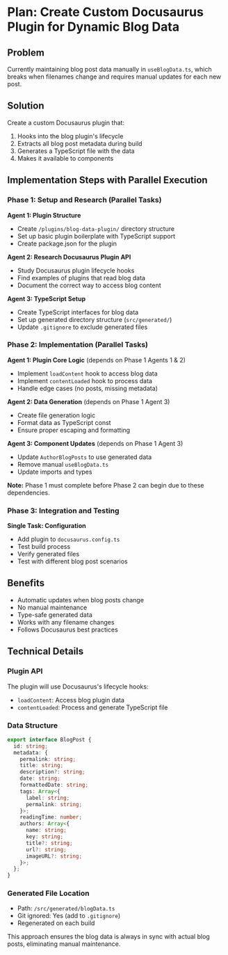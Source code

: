 # Plan: Create Custom Docusaurus Plugin for Dynamic Blog Data

## Problem
Currently maintaining blog post data manually in `useBlogData.ts`, which breaks when filenames change and requires manual updates for each new post.

## Solution
Create a custom Docusaurus plugin that:
1. Hooks into the blog plugin's lifecycle
2. Extracts all blog post metadata during build
3. Generates a TypeScript file with the data
4. Makes it available to components

## Implementation Steps with Parallel Execution

### Phase 1: Setup and Research (Parallel Tasks)
**Agent 1: Plugin Structure**
- Create `/plugins/blog-data-plugin/` directory structure
- Set up basic plugin boilerplate with TypeScript support
- Create package.json for the plugin

**Agent 2: Research Docusaurus Plugin API**
- Study Docusaurus plugin lifecycle hooks
- Find examples of plugins that read blog data
- Document the correct way to access blog content

**Agent 3: TypeScript Setup**
- Create TypeScript interfaces for blog data
- Set up generated directory structure (`src/generated/`)
- Update `.gitignore` to exclude generated files

### Phase 2: Implementation (Parallel Tasks)
**Agent 1: Plugin Core Logic** (depends on Phase 1 Agents 1 & 2)
- Implement `loadContent` hook to access blog data
- Implement `contentLoaded` hook to process data
- Handle edge cases (no posts, missing metadata)

**Agent 2: Data Generation** (depends on Phase 1 Agent 3)
- Create file generation logic
- Format data as TypeScript const
- Ensure proper escaping and formatting

**Agent 3: Component Updates** (depends on Phase 1 Agent 3)
- Update `AuthorBlogPosts` to use generated data
- Remove manual `useBlogData.ts`
- Update imports and types

**Note:** Phase 1 must complete before Phase 2 can begin due to these dependencies.

### Phase 3: Integration and Testing
**Single Task: Configuration**
- Add plugin to `docusaurus.config.ts`
- Test build process
- Verify generated files
- Test with different blog post scenarios

## Benefits
- Automatic updates when blog posts change
- No manual maintenance
- Type-safe generated data
- Works with any filename changes
- Follows Docusaurus best practices

## Technical Details

### Plugin API
The plugin will use Docusaurus's lifecycle hooks:
- `loadContent`: Access blog plugin data
- `contentLoaded`: Process and generate TypeScript file

### Data Structure
```typescript
export interface BlogPost {
  id: string;
  metadata: {
    permalink: string;
    title: string;
    description?: string;
    date: string;
    formattedDate: string;
    tags: Array<{
      label: string;
      permalink: string;
    }>;
    readingTime: number;
    authors: Array<{
      name: string;
      key: string;
      title?: string;
      url?: string;
      imageURL?: string;
    }>;
  };
}
```

### Generated File Location
- Path: `/src/generated/blogData.ts`
- Git ignored: Yes (add to `.gitignore`)
- Regenerated on each build

This approach ensures the blog data is always in sync with actual blog posts, eliminating manual maintenance.